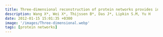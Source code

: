 ```yaml
---
title: Three-dimensional reconstruction of protein networks provides insight into human genetic disease
description: Wang X*, Wei X*, Thijssen B*, Das J*, Lipkin S.M, Yu H
date: 2012-01-15 15:01:35 +0300
image: '/images/Three-dimensional.webp'
tags: [protein networks]
---
```

